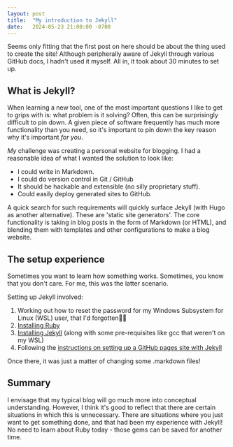 ```yaml
---
layout: post
title:  "My introduction to Jekyll"
date:   2024-05-23 21:00:00 -0700
---
```


Seems only fitting that the first post on here should be about the thing used to create the site! Although peripherally aware of Jekyll through various GitHub docs, I hadn't used it myself. All in, it took about 30 minutes to set up.

## What is Jekyll?

When learning a new tool, one of the most important questions I like to get to grips with is: what problem is it solving? Often, this can be surprisingly difficult to pin down. A given piece of software frequently has much more functionality than you need, so it's important to pin down the key reason why it's important *for you*.

*My* challenge was creating a personal website for blogging. I had a reasonable idea of what I wanted the solution to look like:

* I could write in Markdown.
* I could do version control in Git / GitHub
* It should be hackable and extensible (no silly proprietary stuff).
* Could easily deploy generated sites to GitHub.

A quick search for such requirements will quickly surface Jekyll (with Hugo as another alternative). These are 'static site generators'. The core functionality is taking in blog posts in the form of Markdown (or HTML), and blending them with templates and other configurations to make a blog website.

## The setup experience

Sometimes you want to learn how something works. Sometimes, you know that you don't care. For me, this was the latter scenario.

Setting up Jekyll involved:

1. Working out how to reset the password for my Windows Subsystem for Linux (WSL) user, that I'd forgotten🤦‍♂️
2. [Installing Ruby](https://www.ruby-lang.org/en/documentation/installation/)
3. [Installing Jekyll](https://jekyllrb.com/docs/installation/ubuntu/) (along with some pre-requisites like gcc that weren't on my WSL)
4. Following the [instructions on setting up a GitHub pages site with Jekyll](https://docs.github.com/en/pages/setting-up-a-github-pages-site-with-jekyll/creating-a-github-pages-site-with-jekyll)

Once there, it was just a matter of changing some .markdown files!

## Summary

I envisage that my typical blog will go much more into conceptual understanding. However, I think it's good to reflect that there are certain situations in which this is unnecessary. There are situations where you just want to get something done, and that had been my experience with Jekyll! No need to learn about Ruby today - those gems can be saved for another time.